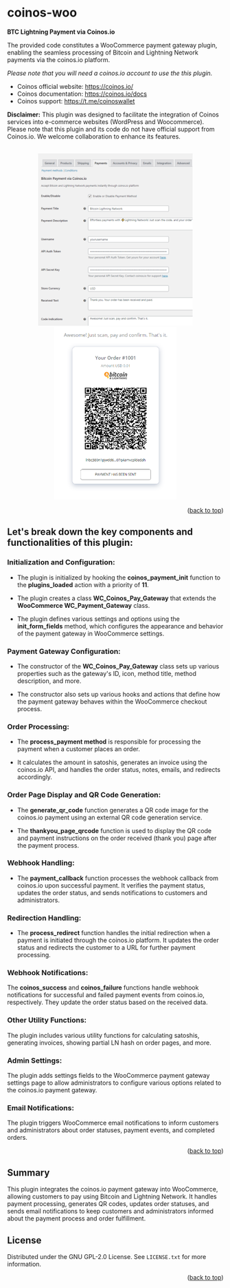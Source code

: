
# coinos-woo
**BTC Lightning Payment via Coinos.io**

The provided code constitutes a WooCommerce payment gateway plugin, enabling the seamless processing of Bitcoin and Lightning Network payments via the coinos.io platform. 

*Please note that you will need a coinos.io account to use the this plugin.*

- Coinos official website: https://coinos.io/
- Coinos documentation: https://coinos.io/docs
- Coinos support: https://t.me/coinoswallet

**Disclaimer:** This plugin was designed to facilitate the integration of Coinos services into e-commerce websites (WordPress and Woocommerce). Please note that this plugin and its code do not have official support from Coinos.io. We welcome collaboration to enhance its features.

<!-- PROJECT EXAMPLE -->
<br />
<div align="center">
  <a href="https://github.com/reddatos/coinos-woo">
    <img src="example2.png" alt="Logo" width="auto" height="400">
  </a>
</div>
<div align="center">
  <a href="https://github.com/reddatos/coinos-woo">
    <img src="example.png" alt="Logo" width="auto" height="400">
  </a>
</div>

<p align="right">(<a href="#readme-top">back to top</a>)</p>

## Let's break down the key components and functionalities of this plugin:

### Initialization and Configuration:

- The plugin is initialized by hooking the **coinos_payment_init** function to the **plugins_loaded** action with a priority of **11**.

- The plugin creates a class **WC_Coinos_Pay_Gateway** that extends the **WooCommerce WC_Payment_Gateway** class.

- The plugin defines various settings and options using the **init_form_fields** method, which configures the appearance and behavior of the payment gateway in WooCommerce settings.

### Payment Gateway Configuration:

- The constructor of the **WC_Coinos_Pay_Gateway** class sets up various properties such as the gateway's ID, icon, method title, method description, and more.

- The constructor also sets up various hooks and actions that define how the payment gateway behaves within the WooCommerce checkout process.

### Order Processing:

- The **process_payment method** is responsible for processing the payment when a customer places an order.

- It calculates the amount in satoshis, generates an invoice using the coinos.io API, and handles the order status, notes, emails, and redirects accordingly.

### Order Page Display and QR Code Generation:

- The **generate_qr_code** function generates a QR code image for the coinos.io payment using an external QR code generation service.

- The **thankyou_page_qrcode** function is used to display the QR code and payment instructions on the order received (thank you) page after the payment process.

### Webhook Handling:

- The **payment_callback** function processes the webhook callback from coinos.io upon successful payment. It verifies the payment status, updates the order status, and sends notifications to customers and administrators.

### Redirection Handling:

- The **process_redirect** function handles the initial redirection when a payment is initiated through the coinos.io platform. It updates the order status and redirects the customer to a URL for further payment processing.

### Webhook Notifications:

The **coinos_success** and **coinos_failure** functions handle webhook notifications for successful and failed payment events from coinos.io, respectively. They update the order status based on the received data.

### Other Utility Functions:

The plugin includes various utility functions for calculating satoshis, generating invoices, showing partial LN hash on order pages, and more.

### Admin Settings:

The plugin adds settings fields to the WooCommerce payment gateway settings page to allow administrators to configure various options related to the coinos.io payment gateway.

### Email Notifications:

The plugin triggers WooCommerce email notifications to inform customers and administrators about order statuses, payment events, and completed orders.

<p align="right">(<a href="#readme-top">back to top</a>)</p>

## Summary

This plugin integrates the coinos.io payment gateway into WooCommerce, allowing customers to pay using Bitcoin and Lightning Network. It handles payment processing, generates QR codes, updates order statuses, and sends email notifications to keep customers and administrators informed about the payment process and order fulfillment.

<!-- LICENSE -->
## License

Distributed under the GNU GPL-2.0 License. See `LICENSE.txt` for more information.

<p align="right">(<a href="#readme-top">back to top</a>)</p>
